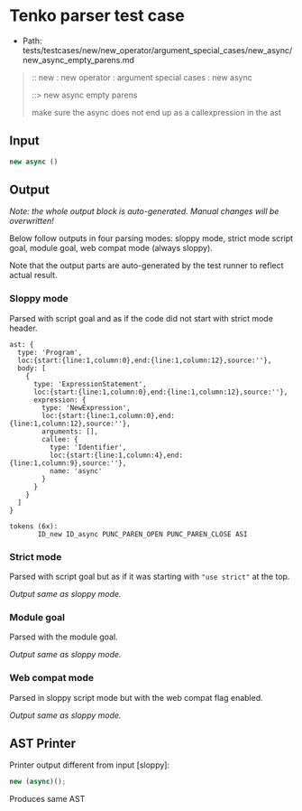 # Tenko parser test case

- Path: tests/testcases/new/new_operator/argument_special_cases/new_async/new_async_empty_parens.md

> :: new : new operator : argument special cases : new async
>
> ::> new async empty parens
>
> make sure the async does not end up as a callexpression in the ast

## Input

`````js
new async ()
`````

## Output

_Note: the whole output block is auto-generated. Manual changes will be overwritten!_

Below follow outputs in four parsing modes: sloppy mode, strict mode script goal, module goal, web compat mode (always sloppy).

Note that the output parts are auto-generated by the test runner to reflect actual result.

### Sloppy mode

Parsed with script goal and as if the code did not start with strict mode header.

`````
ast: {
  type: 'Program',
  loc:{start:{line:1,column:0},end:{line:1,column:12},source:''},
  body: [
    {
      type: 'ExpressionStatement',
      loc:{start:{line:1,column:0},end:{line:1,column:12},source:''},
      expression: {
        type: 'NewExpression',
        loc:{start:{line:1,column:0},end:{line:1,column:12},source:''},
        arguments: [],
        callee: {
          type: 'Identifier',
          loc:{start:{line:1,column:4},end:{line:1,column:9},source:''},
          name: 'async'
        }
      }
    }
  ]
}

tokens (6x):
       ID_new ID_async PUNC_PAREN_OPEN PUNC_PAREN_CLOSE ASI
`````

### Strict mode

Parsed with script goal but as if it was starting with `"use strict"` at the top.

_Output same as sloppy mode._

### Module goal

Parsed with the module goal.

_Output same as sloppy mode._

### Web compat mode

Parsed in sloppy script mode but with the web compat flag enabled.

_Output same as sloppy mode._

## AST Printer

Printer output different from input [sloppy]:

````js
new (async)();
````

Produces same AST
